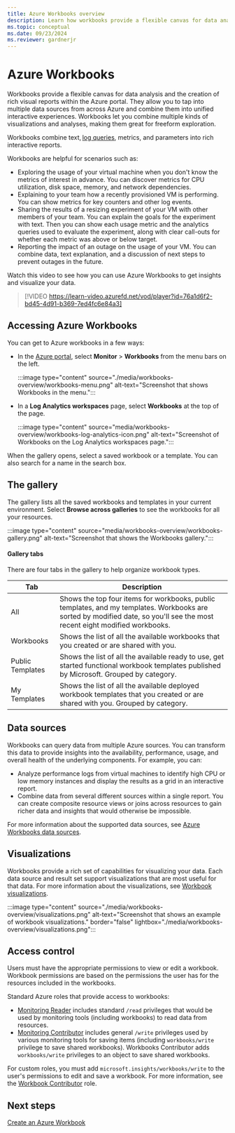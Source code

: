 ```yaml
---
title: Azure Workbooks overview
description: Learn how workbooks provide a flexible canvas for data analysis and the creation of rich visual reports within the Azure portal.
ms.topic: conceptual
ms.date: 09/23/2024
ms.reviewer: gardnerjr 
---
```


# Azure Workbooks

Workbooks provide a flexible canvas for data analysis and the creation of rich visual reports within the Azure portal. They allow you to tap into multiple data sources from across Azure and combine them into unified interactive experiences. Workbooks let you combine multiple kinds of visualizations and analyses, making them great for freeform exploration.

Workbooks combine text, [log queries](/azure/data-explorer/kusto/query/), metrics, and parameters into rich interactive reports.

Workbooks are helpful for scenarios such as:

- Exploring the usage of your virtual machine when you don't know the metrics of interest in advance. You can discover metrics for CPU utilization, disk space, memory, and network dependencies.
- Explaining to your team how a recently provisioned VM is performing. You can show metrics for key counters and other log events.
- Sharing the results of a resizing experiment of your VM with other members of your team. You can explain the goals for the experiment with text. Then you can show each usage metric and the analytics queries used to evaluate the experiment, along with clear call-outs for whether each metric was above or below target.
- Reporting the impact of an outage on the usage of your VM. You can combine data, text explanation, and a discussion of next steps to prevent outages in the future.

Watch this video to see how you can use Azure Workbooks to get insights and visualize your data.
> [!VIDEO https://learn-video.azurefd.net/vod/player?id=76a1d6f2-bd45-4d91-b369-7ed4fc6e84a3]

## Accessing Azure Workbooks

You can get to Azure workbooks in a few ways:

- In the [Azure portal](https://portal.azure.com), select **Monitor** > **Workbooks** from the menu bars on the left.

   :::image type="content" source="./media/workbooks-overview/workbooks-menu.png" alt-text="Screenshot that shows Workbooks in the menu.":::

- In a **Log Analytics workspaces** page, select **Workbooks** at the top of the page.

  :::image type="content" source="media/workbooks-overview/workbooks-log-analytics-icon.png" alt-text="Screenshot of Workbooks on the Log Analytics workspaces page.":::

When the gallery opens, select a saved workbook or a template. You can also search for a name in the search box.

## The gallery

The gallery lists all the saved workbooks and templates in your current environment. Select **Browse across galleries** to see the workbooks for all your resources.

:::image type="content" source="media/workbooks-overview/workbooks-gallery.png" alt-text="Screenshot that shows the Workbooks gallery.":::

#### Gallery tabs

There are four tabs in the gallery to help organize workbook types.

| Tab              | Description                                       |
|------------------|---------------------------------------------------|
| All | Shows the top four items for workbooks, public templates, and my templates. Workbooks are sorted by modified date, so you'll see the most recent eight modified workbooks.|
| Workbooks | Shows the list of all the available workbooks that you created or are shared with you. |
| Public Templates | Shows the list of all the available ready to use, get started functional workbook templates published by Microsoft. Grouped by category. |
| My Templates | Shows the list of all the available deployed workbook templates that you created or are shared with you. Grouped by category. |

## Data sources

Workbooks can query data from multiple Azure sources. You can transform this data to provide insights into the availability, performance, usage, and overall health of the underlying components. For example, you can:

- Analyze performance logs from virtual machines to identify high CPU or low memory instances and display the results as a grid in an interactive report.
- Combine data from several different sources within a single report. You can create composite resource views or joins across resources to gain richer data and insights that would otherwise be impossible.

For more information about the supported data sources, see [Azure Workbooks data sources](workbooks-data-sources.md).

## Visualizations

Workbooks provide a rich set of capabilities for visualizing your data. Each data source and result set support visualizations that are most useful for that data. For more information about the visualizations, see [Workbook visualizations](workbooks-visualizations.md).

:::image type="content" source="./media/workbooks-overview/visualizations.png" alt-text="Screenshot that shows an example of workbook visualizations." border="false" lightbox="./media/workbooks-overview/visualizations.png":::

## Access control

Users must have the appropriate permissions to view or edit a workbook. Workbook permissions are based on the permissions the user has for the resources included in the workbooks.

Standard Azure roles that provide access to workbooks:

- [Monitoring Reader](/azure/role-based-access-control/built-in-roles#monitoring-reader) includes standard `/read` privileges that would be used by monitoring tools (including workbooks) to read data from resources.
 - [Monitoring Contributor](/azure/role-based-access-control/built-in-roles#monitoring-contributor) includes general `/write` privileges used by various monitoring tools for saving items (including `workbooks/write` privilege to save shared workbooks). Workbooks Contributor adds `workbooks/write` privileges to an object to save shared workbooks.

For custom roles, you must add `microsoft.insights/workbooks/write` to the user's permissions to edit and save a workbook. For more information, see the [Workbook Contributor](/azure/role-based-access-control/built-in-roles#monitoring-contributor) role.


## Next steps

[Create an Azure Workbook](workbooks-create-workbook.md)
